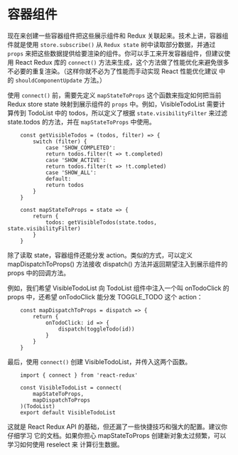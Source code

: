 # 容器组件

现在来创建一些容器组件把这些展示组件和 Redux 关联起来。技术上讲，容器组件就是使用 `store.subscribe()` 从 `Redux state` 树中读取部分数据，并通过 `props` 来把这些数据提供给要渲染的组件。你可以手工来开发容器组件，但建议使用 React Redux 库的 `connect()` 方法来生成，这个方法做了性能优化来避免很多不必要的重复渲染。（这样你就不必为了性能而手动实现 React 性能优化建议 中的 `shouldComponentUpdate` 方法。）

使用 `connect()` 前，需要先定义 `mapStateToProps` 这个函数来指定如何把当前 Redux store state 映射到展示组件的 `props` 中。例如，VisibleTodoList 需要计算传到 TodoList 中的 todos，所以定义了根据 `state.visibilityFilter` 来过滤 state.todos 的方法，并在 `mapStateToProps` 中使用。

```
    const getVisibleTodos = (todos, filter) => {
        switch (filter) {
            case 'SHOW_COMPLETED':
            return todos.filter(t => t.completed)
            case 'SHOW_ACTIVE':
            return todos.filter(t => !t.completed)
            case 'SHOW_ALL':
            default:
            return todos
        }
    }

    const mapStateToProps = state => {
        return {
            todos: getVisibleTodos(state.todos, state.visibilityFilter)
        }
    }
```

除了读取 state，容器组件还能分发 action。类似的方式，可以定义 mapDispatchToProps() 方法接收 dispatch() 方法并返回期望注入到展示组件的 props 中的回调方法。

例如，我们希望 VisibleTodoList 向 TodoList 组件中注入一个叫 onTodoClick 的 props 中，还希望 onTodoClick 能分发 TOGGLE_TODO 这个 action：

```
    const mapDispatchToProps = dispatch => {
        return {
            onTodoClick: id => {
                dispatch(toggleTodo(id))
            }
        }
    }
```

最后，使用 `connect()` 创建 VisibleTodoList，并传入这两个函数。

```
    import { connect } from 'react-redux'

    const VisibleTodoList = connect(
        mapStateToProps,
        mapDispatchToProps
    )(TodoList)
    export default VisibleTodoList
```

这就是 React Redux API 的基础，但还漏了一些快捷技巧和强大的配置。建议你仔细学习 它的文档。如果你担心 mapStateToProps 创建新对象太过频繁，可以学习如何使用 reselect 来 计算衍生数据。
